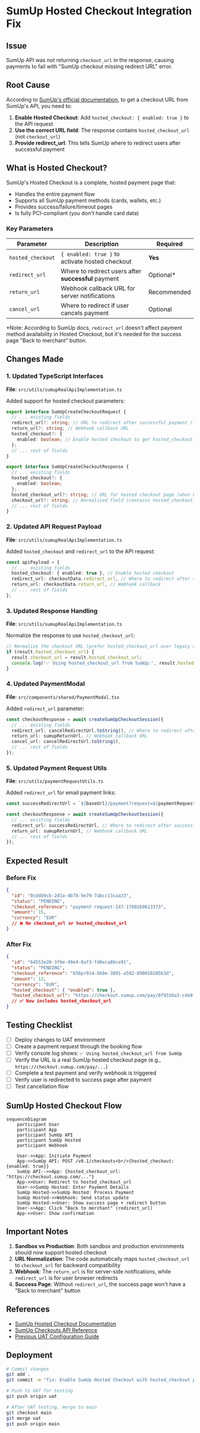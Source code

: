 # SumUp Hosted Checkout Integration Fix

## Issue
SumUp API was not returning `checkout_url` in the response, causing payments to fail with "SumUp checkout missing redirect URL" error.

## Root Cause
According to [SumUp's official documentation](https://developer.sumup.com/online-payments/tools/hosted-checkout), to get a checkout URL from SumUp's API, you need to:

1. **Enable Hosted Checkout**: Add `hosted_checkout: { enabled: true }` to the API request
2. **Use the correct URL field**: The response contains `hosted_checkout_url` (not `checkout_url`)
3. **Provide redirect_url**: This tells SumUp where to redirect users after successful payment

## What is Hosted Checkout?

SumUp's Hosted Checkout is a complete, hosted payment page that:
- Handles the entire payment flow
- Supports all SumUp payment methods (cards, wallets, etc.)
- Provides success/failure/timeout pages
- Is fully PCI-compliant (you don't handle card data)

### Key Parameters

| Parameter | Description | Required |
|-----------|-------------|----------|
| `hosted_checkout` | `{ enabled: true }` to activate hosted checkout | **Yes** |
| `redirect_url` | Where to redirect users after **successful** payment | Optional* |
| `return_url` | Webhook callback URL for server notifications | Recommended |
| `cancel_url` | Where to redirect if user cancels payment | Optional |

*Note: According to SumUp docs, `redirect_url` doesn't affect payment method availability in Hosted Checkout, but it's needed for the success page "Back to merchant" button.

## Changes Made

### 1. Updated TypeScript Interfaces

**File**: `src/utils/sumupRealApiImplementation.ts`

Added support for hosted checkout parameters:

```typescript
export interface SumUpCreateCheckoutRequest {
  // ... existing fields
  redirect_url?: string; // URL to redirect after successful payment (for hosted checkout)
  return_url?: string; // Webhook callback URL
  hosted_checkout?: {
    enabled: boolean; // Enable hosted checkout to get hosted_checkout_url
  };
  // ... rest of fields
}

export interface SumUpCreateCheckoutResponse {
  // ... existing fields
  hosted_checkout?: {
    enabled: boolean;
  };
  hosted_checkout_url?: string; // URL for hosted checkout page (when hosted_checkout.enabled = true)
  checkout_url?: string; // Normalized field (contains hosted_checkout_url)
  // ... rest of fields
}
```

### 2. Updated API Request Payload

**File**: `src/utils/sumupRealApiImplementation.ts`

Added `hosted_checkout` and `redirect_url` to the API request:

```typescript
const apiPayload = {
  // ... existing fields
  hosted_checkout: { enabled: true }, // Enable hosted checkout
  redirect_url: checkoutData.redirect_url, // Where to redirect after success
  return_url: checkoutData.return_url, // Webhook callback
  // ... rest of fields
};
```

### 3. Updated Response Handling

**File**: `src/utils/sumupRealApiImplementation.ts`

Normalize the response to use `hosted_checkout_url`:

```typescript
// Normalize the checkout URL (prefer hosted_checkout_url over legacy checkout_url)
if (result.hosted_checkout_url) {
  result.checkout_url = result.hosted_checkout_url;
  console.log('✅ Using hosted_checkout_url from SumUp:', result.hosted_checkout_url);
}
```

### 4. Updated PaymentModal

**File**: `src/components/shared/PaymentModal.tsx`

Added `redirect_url` parameter:

```typescript
const checkoutResponse = await createSumUpCheckoutSession({
  // ... existing fields
  redirect_url: cancelRedirectUrl.toString(), // Where to redirect after successful payment
  return_url: sumupReturnUrl, // Webhook callback URL
  cancel_url: cancelRedirectUrl.toString(),
  // ... rest of fields
});
```

### 5. Updated Payment Request Utils

**File**: `src/utils/paymentRequestUtils.ts`

Added `redirect_url` for email payment links:

```typescript
const successRedirectUrl = `${baseUrl}/payment?request=${paymentRequestId}&status=success`;

const checkoutResponse = await createSumUpCheckoutSession({
  // ... existing fields
  redirect_url: successRedirectUrl, // Where to redirect after successful payment
  return_url: sumupReturnUrl, // Webhook callback URL
  // ... rest of fields
});
```

## Expected Result

### Before Fix
```json
{
  "id": "0cdd89cb-2d1a-4b78-9e79-7abcc13caa33",
  "status": "PENDING",
  "checkout_reference": "payment-request-147-1760260613373",
  "amount": 15,
  "currency": "EUR"
  // ❌ No checkout_url or hosted_checkout_url
}
```

### After Fix
```json
{
  "id": "64553e20-3f0e-49e4-8af3-fd0eca86ce91",
  "status": "PENDING",
  "checkout_reference": "b50pr914-6k0e-3091-a592-890010285b3d",
  "amount": 12,
  "currency": "EUR",
  "hosted_checkout": { "enabled": true },
  "hosted_checkout_url": "https://checkout.sumup.com/pay/8f9316a3-cda9-42a9-9771-54d534315676"
  // ✅ Now includes hosted_checkout_url
}
```

## Testing Checklist

- [ ] Deploy changes to UAT environment
- [ ] Create a payment request through the booking flow
- [ ] Verify console log shows: `✅ Using hosted_checkout_url from SumUp`
- [ ] Verify the URL is a real SumUp hosted checkout page (e.g., `https://checkout.sumup.com/pay/...`)
- [ ] Complete a test payment and verify webhook is triggered
- [ ] Verify user is redirected to success page after payment
- [ ] Test cancellation flow

## SumUp Hosted Checkout Flow

```mermaid
sequenceDiagram
    participant User
    participant App
    participant SumUp API
    participant SumUp Hosted
    participant Webhook

    User->>App: Initiate Payment
    App->>SumUp API: POST /v0.1/checkouts<br/>{hosted_checkout: {enabled: true}}
    SumUp API-->>App: {hosted_checkout_url: "https://checkout.sumup.com/..."}
    App->>User: Redirect to hosted_checkout_url
    User->>SumUp Hosted: Enter Payment Details
    SumUp Hosted->>SumUp Hosted: Process Payment
    SumUp Hosted->>Webhook: Send status update
    SumUp Hosted->>User: Show success page + redirect button
    User->>App: Click "Back to merchant" (redirect_url)
    App->>User: Show confirmation
```

## Important Notes

1. **Sandbox vs Production**: Both sandbox and production environments should now support hosted checkout
2. **URL Normalization**: The code automatically maps `hosted_checkout_url` to `checkout_url` for backward compatibility
3. **Webhook**: The `return_url` is for server-side notifications, while `redirect_url` is for user browser redirects
4. **Success Page**: Without `redirect_url`, the success page won't have a "Back to merchant" button

## References

- [SumUp Hosted Checkout Documentation](https://developer.sumup.com/online-payments/tools/hosted-checkout)
- [SumUp Checkouts API Reference](https://developer.sumup.com/api/checkouts/create)
- [Previous UAT Configuration Guide](./SUMUP_UAT_CONFIGURATION.md)

## Deployment

```bash
# Commit changes
git add .
git commit -m "fix: Enable SumUp Hosted Checkout with hosted_checkout parameter"

# Push to UAT for testing
git push origin uat

# After UAT testing, merge to main
git checkout main
git merge uat
git push origin main
```
